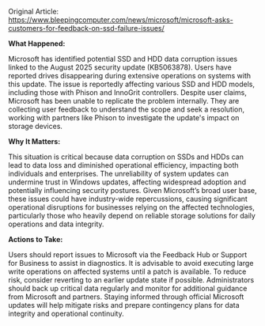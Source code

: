 Original Article: https://www.bleepingcomputer.com/news/microsoft/microsoft-asks-customers-for-feedback-on-ssd-failure-issues/

**What Happened:**

Microsoft has identified potential SSD and HDD data corruption issues linked to the August 2025 security update (KB5063878). Users have reported drives disappearing during extensive operations on systems with this update. The issue is reportedly affecting various SSD and HDD models, including those with Phison and InnoGrit controllers. Despite user claims, Microsoft has been unable to replicate the problem internally. They are collecting user feedback to understand the scope and seek a resolution, working with partners like Phison to investigate the update's impact on storage devices.

**Why It Matters:**

This situation is critical because data corruption on SSDs and HDDs can lead to data loss and diminished operational efficiency, impacting both individuals and enterprises. The unreliability of system updates can undermine trust in Windows updates, affecting widespread adoption and potentially influencing security postures. Given Microsoft’s broad user base, these issues could have industry-wide repercussions, causing significant operational disruptions for businesses relying on the affected technologies, particularly those who heavily depend on reliable storage solutions for daily operations and data integrity.

**Actions to Take:**

Users should report issues to Microsoft via the Feedback Hub or Support for Business to assist in diagnostics. It is advisable to avoid executing large write operations on affected systems until a patch is available. To reduce risk, consider reverting to an earlier update state if possible. Administrators should back up critical data regularly and monitor for additional guidance from Microsoft and partners. Staying informed through official Microsoft updates will help mitigate risks and prepare contingency plans for data integrity and operational continuity.